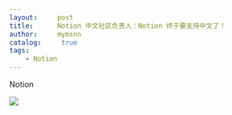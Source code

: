 ```yaml
---
layout:     post
title:      Notion 中文社区负责人：Notion 终于要支持中文了！
author:     mymsnn
catalog: 	 true
tags:
    - Notion
---
```

Notion

![](https://pic.imgdb.cn/item/66aa43e7d9c307b7e957e619.jpg)

